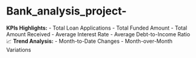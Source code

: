 # Bank_analysis_project-
**KPIs Highlights:** - Total Loan Applications - Total Funded Amount - Total Amount Received - Average Interest Rate - Average Debt-to-Income Ratio 📈 **Trend Analysis:** - Month-to-Date Changes - Month-over-Month Variations
